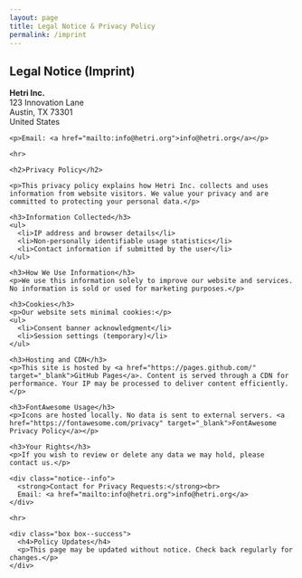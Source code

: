 ```yaml
---
layout: page
title: Legal Notice & Privacy Policy
permalink: /imprint
---
```


<section class="site-section" id="legal">
  <div class="container">
    <h1>Legal Notice (Imprint)</h1>
    <p><strong>Hetri Inc.</strong><br>
    123 Innovation Lane<br>
    Austin, TX 73301<br>
    United States</p>

    <p>Email: <a href="mailto:info@hetri.org">info@hetri.org</a></p>

    <hr>

    <h2>Privacy Policy</h2>

    <p>This privacy policy explains how Hetri Inc. collects and uses information from website visitors. We value your privacy and are committed to protecting your personal data.</p>

    <h3>Information Collected</h3>
    <ul>
      <li>IP address and browser details</li>
      <li>Non-personally identifiable usage statistics</li>
      <li>Contact information if submitted by the user</li>
    </ul>

    <h3>How We Use Information</h3>
    <p>We use this information solely to improve our website and services. No information is sold or used for marketing purposes.</p>

    <h3>Cookies</h3>
    <p>Our website sets minimal cookies:</p>
    <ul>
      <li>Consent banner acknowledgment</li>
      <li>Session settings (temporary)</li>
    </ul>

    <h3>Hosting and CDN</h3>
    <p>This site is hosted by <a href="https://pages.github.com/" target="_blank">GitHub Pages</a>. Content is served through a CDN for performance. Your IP may be processed to deliver content efficiently.</p>

    <h3>FontAwesome Usage</h3>
    <p>Icons are hosted locally. No data is sent to external servers. <a href="https://fontawesome.com/privacy" target="_blank">FontAwesome Privacy Policy</a></p>

    <h3>Your Rights</h3>
    <p>If you wish to review or delete any data we may hold, please contact us.</p>

    <div class="notice--info">
      <strong>Contact for Privacy Requests:</strong><br>
      Email: <a href="mailto:info@hetri.org">info@hetri.org</a>
    </div>

    <hr>

    <div class="box box--success">
      <h4>Policy Updates</h4>
      <p>This page may be updated without notice. Check back regularly for changes.</p>
    </div>
  </div>
</section>

<script>
  document.addEventListener("DOMContentLoaded", () => {
    const sections = document.querySelectorAll("section#legal h3");
    sections.forEach(h => {
      h.style.cursor = "pointer";
      h.addEventListener("click", () => {
        const next = h.nextElementSibling;
        if (next && next.style) {
          next.style.display = next.style.display === "none" ? "block" : "none";
        }
      });
    });
  });
</script>

<style>
  section#legal ul {
    list-style-type: disc;
    margin-left: 1.5em;
  }
  section#legal h3:hover {
    color: #007acc;
  }
</style>

